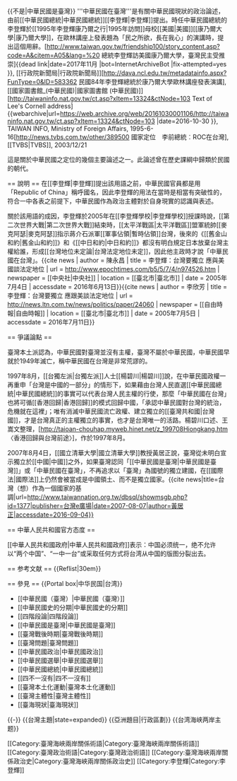 {{不是|中華民國是臺灣}}
'''中華民國在臺灣'''是有關中華民國現狀的政治論述，由前[[中華民國總統|中華民國總統]][[李登輝|李登輝]]提出。時任中華民國總統的李登輝於[[1995年李登輝康乃爾之行|1995年訪問]]母校[[美國|美國]][[康乃爾大學|康乃爾大學]]，在歐林講座上發表題為「民之所欲，長在我心」的演講時，提出這個用辭。<ref>[http://www.taiwan.gov.tw/friendship100/story_content.asp?code=A&citem=A05&lang=%20 總統李登輝訪美國康乃爾大學，臺灣民主受推崇]{{dead link|date=2017年11月 |bot=InternetArchiveBot |fix-attempted=yes }}, [[行政院新聞局|行政院新聞局]]</ref><ref>[http://dava.ncl.edu.tw/metadatainfo.aspx?FunType=0&ID=583362 民國84年李登輝總統於康乃爾大學歐林講座發表演講], [[國家圖書館_(中華民國)|國家圖書館 (中華民國)]]</ref><ref>[http://taiwaninfo.nat.gov.tw/ct.asp?xItem=13324&ctNode=103 Text of Lee's Cornell address] {{webarchive|url=https://web.archive.org/web/20161030001106/http://taiwaninfo.nat.gov.tw/ct.asp?xItem=13324&ctNode=103 |date=2016-10-30 }}, TAIWAN INFO, Ministry of Foreign Affairs, 1995-6-16</ref><ref>[http://news.tvbs.com.tw/other/389500 國家定位　李前總統︰ROC在台灣], [[TVBS|TVBS]], 2003/12/21</ref>

這是關於中華民國之定位的幾個主要論述之一。此論述曾在歷史課綱中歸類於民國的朝代。

== 說明 ==
在[[李登輝|李登輝]]提出該用語之前，中華民國官員都是用「Republic of China」稱呼國名，因此李登輝的用法在當時是相當有突破性的，符合一中各表之前提下，中華民國作為政治主體對於自身現實的認識與表述。

關於該用語的成因，李登輝於2005年在[[李登輝學校|李登輝學校]]授課時說，[[第二次世界大戰|第二次世界大戰]]結束時，[[太平洋戰區|太平洋戰區]]盟軍統帥[[麥克阿瑟|麥克阿瑟]]指示蔣介石派軍[[軍事佔領|暫時佔領]]台灣，後來的《[[舊金山和約|舊金山和約]]》和《[[中日和約|中日和約]]》都沒有明白規定日本放棄台灣主權給誰，形成[[台灣地位未定論|台灣法定地位未定]]，因此他主政時才說「中華民國在台灣」。<ref>{{cite news | author = 陳永昌 | title = 李登輝：台灣要獨立 應與美國談法定地位 | url = http://www.epochtimes.com/b5/5/7/4/n974526.htm | newspaper = [[中央社|中央社]] | location = [[臺北市|臺北市]] | date = 2005年7月4日 | accessdate = 2016年6月13日}}</ref><ref>{{cite news | author = 李欣芳 | title = 李登輝：台灣要獨立 應跟美談法定地位 | url = http://news.ltn.com.tw/news/politics/paper/24060 | newspaper = [[自由時報|自由時報]] | location = [[臺北市|臺北市]] | date = 2005年7月5日 | accessdate = 2016年7月11日}}</ref>

== 爭議論點 ==

臺灣本土派認為，中華民國對臺灣並沒有主權，臺灣不屬於中華民國，中華民國早就於1949年滅亡，稱中華民國在台灣是非常荒謬的。

1997年8月，[[台獨左派|台獨左派]]人士[[楊碧川|楊碧川]]說，在中華民國政權一再重申「台灣是中國的一部分」的情形下，如果藉由台灣人民直選[[中華民國總統|中華民國總統]]的事實可以代表台灣人民主權的行使，那麼「中華民國在台灣」也將可循[[香港回歸|香港回歸]]的模式回歸中國，「承認中華民國對台灣的統治，危機就在這裡」；唯有消滅中華民國流亡政權、建立獨立的[[臺灣共和國|台灣國]]，才是台灣真正的主權獨立的事實，也才是台灣唯一的活路。<ref>楊碧川口述、王嵩文整理，[http://taioan-chouhap.myweb.hinet.net/z_199708Hiongkang.htm 〈香港回歸與台灣前途〉]，作於1997年8月。</ref>

2007年8月4日，[[國立清華大學|國立清華大學]]教授黃居正說，臺灣從未明白宣示獨立於[[中國|中國]]之外，如果臺灣認同「[[中華民國是臺灣|中華民國是臺灣]]」或「中華民國在臺灣」，不再追求以「臺灣」為國號的獨立建國，在[[國際法|國際法]]上仍然會被當成是中國領土、而不是獨立國家。<ref>{{cite news|title=台灣（想）作為一個國家的基調|url=http://www.taiwannation.org.tw/dbsql/showmsgb.php?id=1377|publisher=台灣e廣場|date=2007-08-07|author=黃居正|accessdate=2016-09-04}}</ref>

== 中華人民共和國官方态度 ==

[[中華人民共和國政府|中華人民共和國政府]]表示：中国必须统一，绝不允许以“两个中国”、“一中一台”或采取任何方式将台湾从中国的版图分裂出去。

== 参考文献 ==
{{Reflist|30em}}

== 參見 ==
{{Portal box|中华民国|台湾}}
* [[中華民國（臺灣）|中華民國（臺灣）]]
* [[中華民國史的分期|中華民國史的分期]]
* [[四階段論|四階段論]]
* [[中華民國是臺灣|中華民國是臺灣]]
* [[臺灣戰後時期|臺灣戰後時期]]
* [[臺灣問題|臺灣問題]]
* [[中華民國政治|中華民國政治]]
* [[中華民國選舉|中華民國選舉]]
* [[中華民國總統|中華民國總統]]
* [[四不一沒有|四不一沒有]]
* [[臺灣本土化運動|臺灣本土化運動]]
* [[臺灣主體性|臺灣主體性]]
* [[臺海現狀|臺海現狀]]

{{-}}
{{台灣主題|state=expanded}}
{{亞洲題目|行政區劃}}
{{台湾海峡两岸主题}}

[[Category:臺灣海峽兩岸關係術語|Category:臺灣海峽兩岸關係術語]]
[[Category:臺灣政治術語|Category:臺灣政治術語]]
[[Category:臺灣海峽兩岸關係政治史|Category:臺灣海峽兩岸關係政治史]]
[[Category:李登輝|Category:李登輝]]